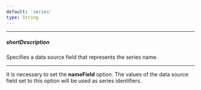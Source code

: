 ```yaml
---
default: 'series'
type: String
---
```

---
##### shortDescription
Specifies a data source field that represents the series name.

---
It is necessary to set the **nameField** option. The values of the data source field set to this option will be used as series identifiers.